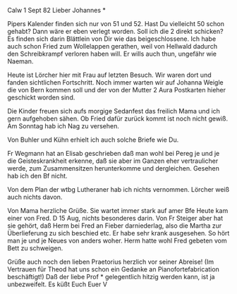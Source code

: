  Calw 1 Sept 82
Lieber Johannes <Hesse>*

Pipers Kalender finden sich nur von 51 und 52. Hast Du vielleicht 50 schon gehabt? Dann wäre er eben verlegt worden. Soll ich die 2 direkt schicken? Es finden sich darin Blättlein von Dir wie das beigeschlossene. 
Ich habe auch schon Fried zum Wollelappen gerathen, weil von Hellwald dadurch den Schreibkrampf verloren haben will. Er wills auch thun, ungefähr wie Naeman.

Heute ist Lörcher hier mit Frau auf letzten Besuch. Wir waren dort und fanden sichtlichen Fortschritt. Noch immer warten wir auf Johanna Weigle die von Bern kommen soll und der von der Mutter 2 Aura Postkarten hieher geschickt worden sind.

Die Kinder freuen sich aufs morgige Sedanfest das freilich Mama und ich gern aufgehoben sähen. Ob Fried dafür zurück kommt ist noch nicht gewiß. Am Sonntag hab ich Nag zu versehen.

Von Buhler und Kühn erhielt ich auch solche Briefe wie Du.

Fr Wegmann hat an Elisab geschrieben daß man wohl bei Pereg je und je die Geisteskrankheit erkenne, daß sie aber im Ganzen eher vertraulicher werde, zum Zusammensitzen herunterkomme und dergleichen. Gesehen hab ich den Bf nicht.

Von dem Plan der wtbg Lutheraner hab ich nichts vernommen. Lörcher weiß auch nichts davon.

Von Mama herzliche Grüße. Sie wartet immer stark auf amer Bfe Heute kam einer von Fred. D 15 Aug, nichts besonderes darin. Von Fr Steiger aber hat sie gehört, daß Herm bei Fred an Fieber darniederlag, also die Martha zur Überlieferung zu sich beschied etc. Er habe sehr krank ausgesehen. So hört man je und je Neues von anders woher. Herm hatte wohl Fred gebeten vom Bett zu schweigen.

Grüße auch noch den lieben Praetorius herzlich vor seiner Abreise! (Im Vertrauen für Theod hat uns schon ein Gedanke an Pianofortefabrication beschäftigt!) Daß der liebe Prof <Stockmaier>* gelegentlich hitzig werden kann, ist ja unbezweifelt. Es küßt Euch
 Euer V

